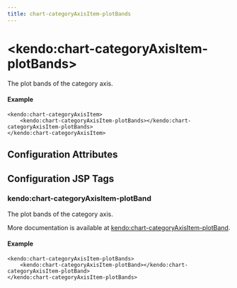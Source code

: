 ```yaml
---
title: chart-categoryAxisItem-plotBands
---
```


# \<kendo:chart-categoryAxisItem-plotBands\>

The plot bands of the category axis.

#### Example
    <kendo:chart-categoryAxisItem>
        <kendo:chart-categoryAxisItem-plotBands></kendo:chart-categoryAxisItem-plotBands>
    </kendo:chart-categoryAxisItem>

## Configuration Attributes


##  Configuration JSP Tags

### kendo:chart-categoryAxisItem-plotBand

The plot bands of the category axis.

More documentation is available at [kendo:chart-categoryAxisItem-plotBand](/api/wrappers/jsp/chart/categoryaxisitem-plotband).

#### Example

    <kendo:chart-categoryAxisItem-plotBands>
        <kendo:chart-categoryAxisItem-plotBand></kendo:chart-categoryAxisItem-plotBand>
    </kendo:chart-categoryAxisItem-plotBands>

